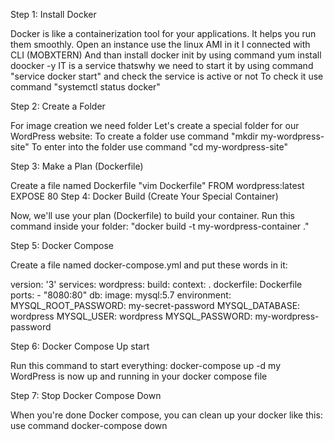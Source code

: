 Step 1: Install Docker

Docker is like a containerization tool for your applications. It helps you run them smoothly. 
Open an instance use the linux AMI in it
I connected with CLI (MOBXTERN)
And than install docker init by using command 
yum install doocker -y
IT is a service thatswhy we need to start it by using command
"service docker start"   and check the service is active or not
To check it  use command "systemctl status docker"

Step 2: Create a Folder

For image creation we need folder
Let's create a special folder for our WordPress website:
To create a folder use command
"mkdir my-wordpress-site"
To enter into the folder use command
"cd my-wordpress-site"

Step 3: Make a Plan (Dockerfile)

Create a file named Dockerfile
"vim Dockerfile" 
FROM wordpress:latest
EXPOSE 80
Step 4: Docker Build (Create Your Special Container)

Now, we'll use your plan (Dockerfile) to build your container. 
Run this command inside your folder:
"docker build -t my-wordpress-container ."

Step 5: Docker Compose 

Create a file named docker-compose.yml and put these words in it:

version: '3'
services:
  wordpress:
    build:
      context: .
      dockerfile: Dockerfile
    ports:
      - "8080:80"
  db:
    image: mysql:5.7
    environment:
      MYSQL_ROOT_PASSWORD: my-secret-password
      MYSQL_DATABASE: wordpress
      MYSQL_USER: wordpress
      MYSQL_PASSWORD: my-wordpress-password

Step 6: Docker Compose Up start

Run this command to start everything:
docker-compose up -d
my WordPress is now up and running in your docker compose file

Step 7: Stop Docker Compose Down

When you're done Docker compose, you can clean up your docker like this:
use command
docker-compose down

